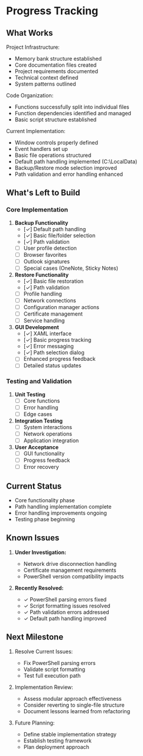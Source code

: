 # Progress Tracking

## What Works
Project Infrastructure:
- Memory bank structure established
- Core documentation files created
- Project requirements documented
- Technical context defined
- System patterns outlined

Code Organization:
- Functions successfully split into individual files
- Function dependencies identified and managed
- Basic script structure established

Current Implementation:
- Window controls properly defined
- Event handlers set up
- Basic file operations structured
- Default path handling implemented (C:\LocalData)
- Backup/Restore mode selection improved
- Path validation and error handling enhanced

## What's Left to Build

### Core Implementation
1. **Backup Functionality**
   - [✓] Default path handling
   - [✓] Basic file/folder selection
   - [✓] Path validation
   - [ ] User profile detection
   - [ ] Browser favorites
   - [ ] Outlook signatures
   - [ ] Special cases (OneNote, Sticky Notes)

2. **Restore Functionality**
   - [✓] Basic file restoration
   - [✓] Path validation
   - [ ] Profile handling
   - [ ] Network connections
   - [ ] Configuration manager actions
   - [ ] Certificate management
   - [ ] Service handling

3. **GUI Development**
   - [✓] XAML interface
   - [✓] Basic progress tracking
   - [✓] Error messaging
   - [✓] Path selection dialog
   - [ ] Enhanced progress feedback
   - [ ] Detailed status updates

### Testing and Validation
1. **Unit Testing**
   - [ ] Core functions
   - [ ] Error handling
   - [ ] Edge cases

2. **Integration Testing**
   - [ ] System interactions
   - [ ] Network operations
   - [ ] Application integration

3. **User Acceptance**
   - [ ] GUI functionality
   - [ ] Progress feedback
   - [ ] Error recovery

## Current Status
- Core functionality phase
- Path handling implementation complete
- Error handling improvements ongoing
- Testing phase beginning

## Known Issues
1. **Under Investigation:**
   - Network drive disconnection handling
   - Certificate management requirements
   - PowerShell version compatibility impacts

2. **Recently Resolved:**
   - ✓ PowerShell parsing errors fixed
   - ✓ Script formatting issues resolved
   - ✓ Path validation errors addressed
   - ✓ Default path handling improved

## Next Milestone
1. Resolve Current Issues:
   - Fix PowerShell parsing errors
   - Validate script formatting
   - Test full execution path

2. Implementation Review:
   - Assess modular approach effectiveness
   - Consider reverting to single-file structure
   - Document lessons learned from refactoring

3. Future Planning:
   - Define stable implementation strategy
   - Establish testing framework
   - Plan deployment approach
